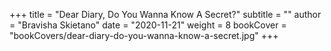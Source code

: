 +++
title = "Dear Diary, Do You Wanna Know A Secret?"
subtitle = ""
author = "Bravisha Skietano"
date = "2020-11-21"
weight = 8
bookCover = "bookCovers/dear-diary-do-you-wanna-know-a-secret.jpg"
+++
